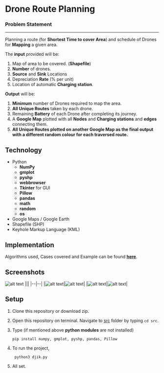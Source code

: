 # Drone Route Planning

### Problem Statement
---
 Planning a route (for **Shortest Time to cover Area**) and schedule of Drones for **Mapping** a given area.

 The **input** provided will be:
1) Map of area to be covered. (**Shapefile**) 
2) **Number** of drones. 
3) **Source** and **Sink** Locations 
4) Depreciation **Rate** (% per unit)
5) Location of automatic **Charging station**.

**Output** will be:
1) **Minimum** number of Drones required to map the area.
2) **All Unique Routes** taken by each drone.
3) Remaining **Battery** of each Drone after completing its journey.
4) A **Google Map** plotted with all **Nodes** and **Charging stations** and **edges** connecting them.
5) **All Unique Routes plotted on another Google Map as the final output with a different random colour for each traversed route.**

## Technology
* Python 
   * **NumPy**
   * **gmplot**
   * **pyshp**
   * **webbrowser**
   * **Tkinter** for GUI
   * **Pillow**
   * **pandas**
   * **math**
   * **random**
   * **os**
* Google Maps / Google Earth 
* Shapefile (SHP)
* Keyhole Markup Language (KML)

## Implementation

Algorithms used, Cases covered and Example can be found **[here](https://github.com/karved/Drone-route-planning/blob/master/Implementation.md)**.

## Screenshots 
![alt text](https://github.com/karved/Drone-route-planning/blob/master/pics/1.png)
|||
|--|--|
|![alt text](https://github.com/karved/Drone-route-planning/blob/master/pics/2.png)|![alt text](https://github.com/karved/Drone-route-planning/blob/master/pics/3.png)|
|![alt text](https://github.com/karved/Drone-route-planning/blob/master/pics/4.png)|![alt text](https://github.com/karved/Drone-route-planning/blob/master/pics/5.png)|

## Setup
1. Clone this repository or download zip.  
2. Open this repository on terminal. Navigate to [src](https://github.com/karved/Drone-route-planning/tree/master/src) folder by typing ```cd src```.

3. Type (if mentioned above **python modules** are not installed)  

   ```
   pip install numpy, gmplot, pyshp, pandas, Pillow
   ``` 
   
3. To run the project,
   ```
    python3 djik.py
   ```
4. All set.
